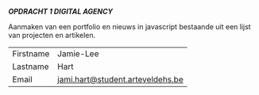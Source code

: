 ***OPDRACHT 1 DIGITAL AGENCY***

Aanmaken van een portfolio en nieuws in javascript bestaande uit een lijst van projecten en artikelen.

|           |                                  |
| --------- | -------------------------------- |
| Firstname | Jamie-Lee                        |
| Lastname  | Hart                             |
| Email     | jami.hart@student.arteveldehs.be |
